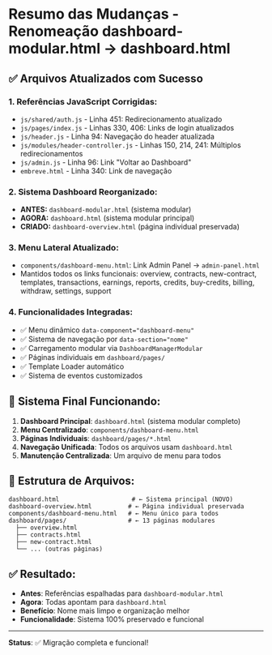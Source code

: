 # Resumo das Mudanças - Renomeação dashboard-modular.html → dashboard.html

## ✅ Arquivos Atualizados com Sucesso

### 1. **Referências JavaScript Corrigidas:**
- `js/shared/auth.js` - Linha 451: Redirecionamento atualizado
- `js/pages/index.js` - Linhas 330, 406: Links de login atualizados
- `js/header.js` - Linha 94: Navegação do header atualizada  
- `js/modules/header-controller.js` - Linhas 150, 214, 241: Múltiplos redirecionamentos
- `js/admin.js` - Linha 96: Link "Voltar ao Dashboard"
- `embreve.html` - Linha 340: Link de navegação

### 2. **Sistema Dashboard Reorganizado:**
- **ANTES:** `dashboard-modular.html` (sistema modular)
- **AGORA:** `dashboard.html` (sistema modular principal)
- **CRIADO:** `dashboard-overview.html` (página individual preservada)

### 3. **Menu Lateral Atualizado:**
- `components/dashboard-menu.html`: Link Admin Panel → `admin-panel.html`
- Mantidos todos os links funcionais: overview, contracts, new-contract, templates, transactions, earnings, reports, credits, buy-credits, billing, withdraw, settings, support

### 4. **Funcionalidades Integradas:**
- ✅ Menu dinâmico `data-component="dashboard-menu"`
- ✅ Sistema de navegação por `data-section="nome"`  
- ✅ Carregamento modular via `DashboardManagerModular`
- ✅ Páginas individuais em `dashboard/pages/`
- ✅ Template Loader automático
- ✅ Sistema de eventos customizados

## 🎯 Sistema Final Funcionando:

1. **Dashboard Principal**: `dashboard.html` (sistema modular completo)
2. **Menu Centralizado**: `components/dashboard-menu.html` 
3. **Páginas Individuais**: `dashboard/pages/*.html`
4. **Navegação Unificada**: Todos os arquivos usam `dashboard.html`
5. **Manutenção Centralizada**: Um arquivo de menu para todos

## 📂 Estrutura de Arquivos:
```
dashboard.html                    # ← Sistema principal (NOVO)
dashboard-overview.html          # ← Página individual preservada
components/dashboard-menu.html   # ← Menu único para todos
dashboard/pages/                 # ← 13 páginas modulares
  ├── overview.html
  ├── contracts.html  
  ├── new-contract.html
  └── ... (outras páginas)
```

## ✅ Resultado:
- **Antes**: Referências espalhadas para `dashboard-modular.html`
- **Agora**: Todas apontam para `dashboard.html` 
- **Benefício**: Nome mais limpo e organização melhor
- **Funcionalidade**: Sistema 100% preservado e funcional

---
**Status**: ✅ Migração completa e funcional!
